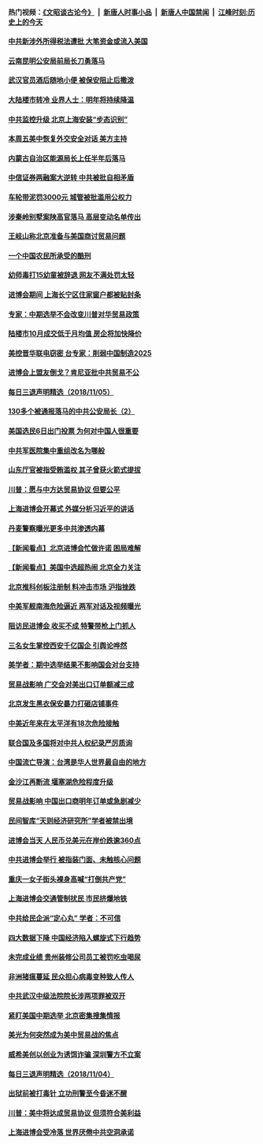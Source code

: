 #### 热门视频：[《文昭谈古论今》](https://github.com/gfw-breaker/wenzhao/blob/master/README.md?t=11061532?t=11061233) &nbsp;|&nbsp; [新唐人时事小品](https://github.com/gfw-breaker/ntdtv-comedy/blob/master/README.md?t=11061532?t=11061233) &nbsp;|&nbsp; [新唐人中国禁闻](https://github.com/gfw-breaker/ntdtv-news/blob/master/README.md?t=11061532?t=11061233) &nbsp;|&nbsp; [江峰时刻:历史上的今天](https://github.com/gfw-breaker/today-in-history/blob/master/README.md?t=11061532?t=11061233) 

#### [中共新涉外所得税法遭批 大笔资金或流入美国](../pages/nsc413/n10833251.md?t=11061532?t=11061233) 


#### [云南昆明公安局前局长刀勇落马](../pages/nsc413/n10833269.md?t=11061532?t=11061233) 

#### [武汉官员酒后随地小便 被保安阻止后撒泼](../pages/nsc413/n10832911.md?t=11061532?t=11061233) 

#### [大陆楼市转冷 业界人士：明年将持续降温](../pages/nsc413/n10832973.md?t=11061532?t=11061233) 

#### [中共监控升级 北京上海安装“步态识别”](../pages/nsc413/n10833186.md?t=11061532?t=11061233) 

#### [本周五美中恢复外交安全对话 美方主持](../pages/nsc413/n10833126.md?t=11061532?t=11061233) 

#### [内蒙古自治区能源局长上任半年后落马](../pages/nsc413/n10832897.md?t=11061532?t=11061233) 

#### [中信证券两融案大逆转 中共被批自相矛盾](../pages/nsc413/n10832869.md?t=11061532?t=11061233) 

#### [车轮带泥罚3000元 城管被批滥用公权力](../pages/nsc413/n10832540.md?t=11061532?t=11061233) 

#### [涉秦岭别墅案陕高官落马 高层变动名单传出](../pages/nsc413/n10832480.md?t=11061532?t=11061233) 

#### [王岐山称北京准备与美国商讨贸易问题](../pages/nsc413/n10832654.md?t=11061532?t=11061233) 

#### [一个中国农民所承受的酷刑](../pages/nsc413/n10831706.md?t=11061532?t=11061233) 

#### [幼师毒打15幼童被辞退 网友不满处罚太轻](../pages/nsc413/n10832530.md?t=11061532?t=11061233) 

#### [进博会期间 上海长宁区住家窗户都被贴封条](../pages/nsc413/n10832588.md?t=11061532?t=11061233) 


#### [专家：中期选举不会改变川普对华贸易政策](../pages/nsc413/n10832522.md?t=11061532?t=11061233) 

#### [陆楼市10月成交低于月均值 房企将加快降价](../pages/nsc413/n10832315.md?t=11061532?t=11061233) 

#### [美控晋华联电窃密 台专家：削弱中国制造2025](../pages/nsc413/n10831918.md?t=11061532?t=11061233) 

#### [进博会上盟友倒戈？肯尼亚批中共贸易不公](../pages/nsc413/n10831730.md?t=11061532?t=11061233) 

#### [每日三退声明精选（2018/11/05）](../pages/nsc413/n10832463.md?t=11061532?t=11061233) 

#### [130多个被通报落马的中共公安局长（2）](../pages/nsc413/n10831351.md?t=11061532?t=11061233) 

#### [美国选民6日出门投票 为何对中国人很重要](../pages/nsc413/n10832216.md?t=11061532?t=11061233) 

#### [中共军医院集中重组改名为哪般](../pages/nsc413/n10832078.md?t=11061532?t=11061233) 

#### [山东厅官被指受贿滥权 其子曾获火箭式提拔](../pages/nsc413/n10832156.md?t=11061532?t=11061233) 

#### [川普：愿与中方达贸易协议 但要公平](../pages/nsc413/n10832148.md?t=11061532?t=11061233) 

#### [上海进博会开幕式 外媒分析习近平的讲话](../pages/nsc413/n10831611.md?t=11061532?t=11061233) 

#### [丹麦警察曝光更多中共渗透内幕](../pages/nsc413/n10821828.md?t=11061532?t=11061233) 

#### [【新闻看点】北京进博会忙做许诺 困局难解](../pages/nsc413/n10831920.md?t=11061532?t=11061233) 

#### [【新闻看点】美国中选超热闹 北京全力关注](../pages/nsc413/n10831663.md?t=11061532?t=11061233) 

#### [北京推科创板注册制 料冲击市场 沪指挫跌](../pages/nsc413/n10831977.md?t=11061532?t=11061233) 

#### [中美军舰南海危险逼近 两军对话及视频曝光](../pages/nsc413/n10831927.md?t=11061532?t=11061233) 

#### [阻访民进博会 收买不成 特警带枪上门抓人](../pages/nsc413/n10831679.md?t=11061532?t=11061233) 

#### [三名女生掌控西安千亿国企 引舆论哗然](../pages/nsc413/n10831775.md?t=11061532?t=11061233) 

#### [美学者：期中选举结果不影响国会对台支持](../pages/nsc413/n10831858.md?t=11061532?t=11061233) 

#### [贸易战影响 广交会对美出口订单额减三成](../pages/nsc413/n10831747.md?t=11061532?t=11061233) 

#### [北京发生黑衣保安暴力打砸店铺事件](../pages/nsc413/n10831733.md?t=11061532?t=11061233) 

#### [中美近年来在太平洋有18次危险接触](../pages/nsc413/n10831658.md?t=11061532?t=11061233) 

#### [联合国及多国将对中共人权纪录严厉质询](../pages/nsc413/n10831604.md?t=11061532?t=11061233) 

#### [中国流亡导演：台湾是华人世界最自由的地方](../pages/nsc413/n10831358.md?t=11061532?t=11061233) 


#### [金沙江再断流 堰塞湖危险程度升级](../pages/nsc413/n10831149.md?t=11061532?t=11061233) 

#### [贸易战影响 中国出口商明年订单或急剧减少](../pages/nsc413/n10830605.md?t=11061532?t=11061233) 

#### [民间智库“天则经济研究所”学者被禁出境](../pages/nsc413/n10831181.md?t=11061532?t=11061233) 

#### [进博会当天 人民币兑美元在岸价跌逾360点](../pages/nsc413/n10830988.md?t=11061532?t=11061233) 

#### [中共进博会举行 被指装门面、未触核心问题](../pages/nsc413/n10831297.md?t=11061532?t=11061233) 

#### [重庆一女子街头裸身高喊“打倒共产党”](../pages/nsc413/n10831191.md?t=11061532?t=11061233) 

#### [上海进博会交通管制扰民 市民挤爆地铁](../pages/nsc413/n10830911.md?t=11061532?t=11061233) 

#### [中共给民企派“定心丸” 学者：不可信](../pages/nsc413/n10829156.md?t=11061532?t=11061233) 

#### [四大数据下降 中国经济陷入螺旋式下行趋势](../pages/nsc413/n10830092.md?t=11061532?t=11061233) 

#### [未完成业绩 贵州装修公司员工被罚吃虫喝尿](../pages/nsc413/n10830862.md?t=11061532?t=11061233) 

#### [非洲猪瘟蔓延 民众担心病毒变种致人传人](../pages/nsc413/n10830722.md?t=11061532?t=11061233) 

#### [中共武汉中级法院院长涉两项罪被双开](../pages/nsc413/n10830295.md?t=11061532?t=11061233) 

#### [紧盯美国中期选举 北京密集搜集情报](../pages/nsc413/n10830469.md?t=11061532?t=11061233) 

#### [美光为何突然成为美中贸易战的焦点](../pages/nsc413/n10830078.md?t=11061532?t=11061233) 

#### [威希美创以创业为诱饵诈骗 深圳警方不立案](../pages/nsc413/n10830065.md?t=11061532?t=11061233) 

#### [每日三退声明精选（2018/11/04）](../pages/nsc413/n10830509.md?t=11061532?t=11061233) 

#### [出狱前被打毒针 立功刑警至今昏迷不醒](../pages/nsc413/n10828121.md?t=11061532?t=11061233) 

#### [川普：美中将达成贸易协议 但须符合美利益](../pages/nsc413/n10829982.md?t=11061532?t=11061233) 

#### [上海进博会受冷落 世界厌倦中共空洞承诺](../pages/nsc413/n10829942.md?t=11061532?t=11061233) 

